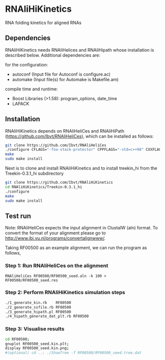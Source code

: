 # RNAliHiKinetics
RNA folding kinetics for aligned RNAs

## Dependencies
RNAliHiKinetics needs RNAliHelices and RNAliHipath whose installation is described below. Additional dependencies are:

for the configuration:
* autoconf (Input file for Autoconf is configure.ac)
* automake (Input file(s) for Automake is Makefile.am)

compile time and runtime:
* Boost Libraries (>1.58): program_options, date_time
* LAPACK 

## Installation
RNAliHiKinetics depends on RNAliHeliCes and RNAliHiPath (https://github.com/Ibvt/RNAliHeliCes), which can be installed as follows:

```sh
git clone https://github.com/Ibvt/RNAliHeliCes
./configure CFLAGS="-fno-stack-protector" CPPFLAGS="-std=c++98" CXXFLAGS="-std=c++98 -fno-stack-protector"
make
sudo make install
```
Next is to clone and install RNAliHiKinetics and to install treekin_hi from the Treekin-0.3.1_hi subdirectory
```sh
git clone https://github.com/Ibvt/RNAliHiKinetics
cd RNAliHiKinetics/Treekin-0.3.1_hi
./configure
make
sudo make install
```

## Test run
Note: RNAliHeliCes expects the input alignment in ClustalW (aln) format. To convert the format of your alignment please go to http://www.ibi.vu.nl/programs/convertalignwww/.


Taking RF00500 as an example alignment, we can run the program as follows,

### Step 1: Run RNAliHeliCes on the alignment
```RNAliHeliCes RF00500/RF00500_seed.aln -k 100 > RF00500/RF00500_seed.res```

### Step 2: Perform RNAliHiKinetics simulation steps
```sh
./1_generate_kin.rb    RF00500
./2_generate_ssfile.rb RF00500
./3_generate_hipath.pl RF00500
./4_hipath_generate_dat_plt.rb RF00500
```

### Step 3: Visualise results 
```sh
cd RF00500;
gnuplot RF00500_seed.kin.plt;
display RF00500_seed.kin.png;
#(optional) cd ..; ./ShowTree -f RF00500/RF00500_seed.tree.dat
```
